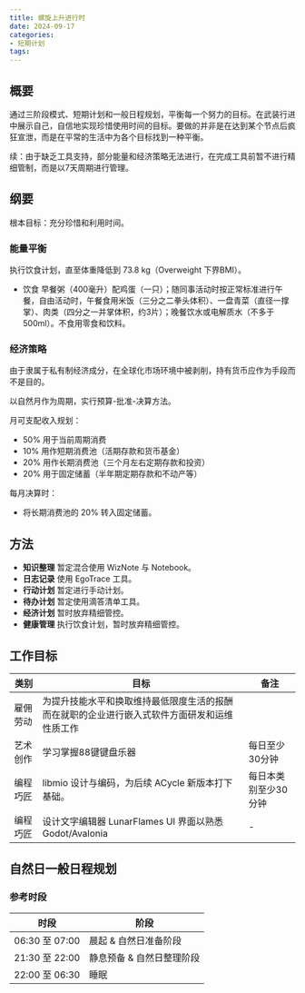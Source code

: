 ```yaml
---
title: 螺旋上升进行时
date: 2024-09-17
categories:
- 短期计划
tags:
---
```


## 概要

通过三阶段模式、短期计划和一般日程规划，平衡每一个努力的目标。在武装行进中展示自己，自信地实现珍惜使用时间的目标。要做的并非是在达到某个节点后疯狂宣泄，而是在平常的生活中为各个目标找到一种平衡。

续：由于缺乏工具支持，部分能量和经济策略无法进行，在完成工具前暂不进行精细管制，而是以7天周期进行管理。

## 纲要

根本目标：充分珍惜和利用时间。

### 能量平衡

执行饮食计划，直至体重降低到 73.8 kg（Overweight 下界BMI）。

- 饮食 早餐粥（400毫升）配鸡蛋（一只）；随同事活动时按正常标准进行午餐，自由活动时，午餐食用米饭（三分之二拳头体积）、一盘青菜（直径一撑掌）、肉类（四分之一并掌体积，约3片）；晚餐饮水或电解质水（不多于 500ml）。不食用零食和饮料。

### 经济策略

由于隶属于私有制经济成分，在全球化市场环境中被剥削，持有货币应作为手段而不是目的。

以自然月作为周期，实行预算-批准-决算方法。

月可支配收入规划：

- 50% 用于当前周期消费
- 10% 用作短期消费池（活期存款和货币基金）
- 20% 用作长期消费池（三个月左右定期存款和投资）
- 20% 用于固定储蓄（半年期定期存款和不动产等）

每月决算时：

- 将长期消费池的 20% 转入固定储蓄。

## 方法

- **知识整理** 暂定混合使用 WizNote 与 Notebook。
- **日志记录** 使用 EgoTrace 工具。
- **行动计划** 暂定进行手动计划。
- **待办计划** 暂定使用滴答清单工具。
- **经济计划** 暂时放弃精细管控。
- **健康管理** 执行饮食计划，暂时放弃精细管控。

## 工作目标

| 类别 | 目标 | 备注 |
| --- | --- | --- |
| 雇佣劳动 | 为提升技能水平和换取维持最低限度生活的报酬而在就职的企业进行嵌入式软件方面研发和运维性质工作 | |
| 艺术创作 | 学习掌握88键键盘乐器 | 每日至少30分钟 |
| 编程巧匠 | libmio 设计与编码，为后续 ACycle 新版本打下基础。 | 每日本类别至少30分钟 |
| 编程巧匠 | 设计文字编辑器 LunarFlames UI 界面以熟悉 Godot/Avalonia | - |

<!-- 等待中的工作目标：

- ACycle 新版本（详见 GitHub 需求）
- Kofunie 分块文件同步工具
- 游玩《闪电战》、《家园3》和《神话时代》
- 筹备《Void Anmoalies》和《山与海的国》 -->

## 自然日一般日程规划

### 参考时段

| 时段 | 阶段 |
| --- | --- |
| 06:30 至 07:00 | 晨起 & 自然日准备阶段 |
| 21:30 至 22:00 | 静息预备 & 自然日整理阶段 |
| 22:00 至 06:30 | 睡眠 |
